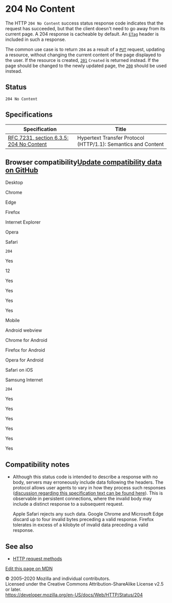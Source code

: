 204 No Content
==============

The HTTP `204 No Content` success status response code indicates that the request has succeeded, but that the client doesn't need to go away from its current page. A 204 response is cacheable by default. An [`ETag`](../headers/etag) header is included in such a response.

The common use case is to return `204` as a result of a [`PUT`](../methods/put) request, updating a resource, without changing the current content of the page displayed to the user. If the resource is created, [`201`](201) `Created` is returned instead. If the page should be changed to the newly updated page, the [`200`](200) should be used instead.

Status
------

    204 No Content

Specifications
--------------

<table><thead><tr class="header"><th>Specification</th><th>Title</th></tr></thead><tbody><tr class="odd"><td><a href="https://tools.ietf.org/html/rfc7231#section-6.3.5">RFC 7231, section 6.3.5: 204 No Content</a></td><td>Hypertext Transfer Protocol (HTTP/1.1): Semantics and Content</td></tr></tbody></table>

Browser compatibility<a href="https://github.com/mdn/browser-compat-data" class="bc-github-link">Update compatibility data on GitHub</a>
----------------------------------------------------------------------------------------------------------------------------------------

Desktop

<span class="bc-head-txt-label bc-head-icon-chrome">Chrome</span>

<span class="bc-head-txt-label bc-head-icon-edge">Edge</span>

<span class="bc-head-txt-label bc-head-icon-firefox">Firefox</span>

<span class="bc-head-txt-label bc-head-icon-ie">Internet Explorer</span>

<span class="bc-head-txt-label bc-head-icon-opera">Opera</span>

<span class="bc-head-txt-label bc-head-icon-safari">Safari</span>

`204`

Yes

12

Yes

Yes

Yes

Yes

Mobile

<span class="bc-head-txt-label bc-head-icon-webview_android">Android webview</span>

<span class="bc-head-txt-label bc-head-icon-chrome_android">Chrome for Android</span>

<span class="bc-head-txt-label bc-head-icon-firefox_android">Firefox for Android</span>

<span class="bc-head-txt-label bc-head-icon-opera_android">Opera for Android</span>

<span class="bc-head-txt-label bc-head-icon-safari_ios">Safari on iOS</span>

<span class="bc-head-txt-label bc-head-icon-samsunginternet_android">Samsung Internet</span>

`204`

Yes

Yes

Yes

Yes

Yes

Yes

Compatibility notes
-------------------

-   Although this status code is intended to describe a response with no body, servers may erroneously include data following the headers. The protocol allows user agents to vary in how they process such responses ([discussion regarding this specification text can be found here](https://github.com/httpwg/http11bis/issues/26)). This is observable in persistent connections, where the invalid body may include a distinct response to a subsequent request.  
      
    Apple Safari rejects any such data. Google Chrome and Microsoft Edge discard up to four invalid bytes preceding a valid response. Firefox tolerates in excess of a kilobyte of invalid data preceding a valid response.

See also
--------

-   [HTTP request methods](../methods)

<a href="https://developer.mozilla.org/en-US/docs/Web/HTTP/Status/204$edit" class="_attribution-link">Edit this page on MDN</a>

© 2005–2020 Mozilla and individual contributors.  
Licensed under the Creative Commons Attribution-ShareAlike License v2.5 or later.  
<a href="https://developer.mozilla.org/en-US/docs/Web/HTTP/Status/204" class="_attribution-link">https://developer.mozilla.org/en-US/docs/Web/HTTP/Status/204</a>

